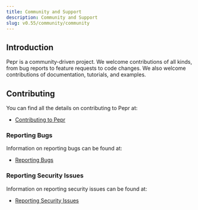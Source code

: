 ```yaml
---
title: Community and Support
description: Community and Support
slug: v0.55/community/community
---
```



## Introduction

Pepr is a community-driven project. We welcome contributions of all kinds, from bug reports to feature requests to code changes. We also welcome contributions of documentation, tutorials, and examples.

## Contributing

You can find all the details on contributing to Pepr at:

* [Contributing to Pepr](/contribute/contributor-guide)

### Reporting Bugs

Information on reporting bugs can be found at:

* [Reporting Bugs](/community/support)

### Reporting Security Issues

Information on reporting security issues can be found at:

* [Reporting Security Issues](/community/security)
